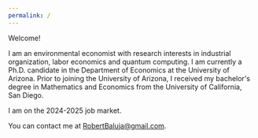 ```yaml
---
permalink: /
---
```

Welcome!  

I am an environmental economist with research interests in industrial organization, labor economics and quantum computing. I am currently a Ph.D. candidate in the Department of Economics at the University of Arizona. Prior to joining the University of Arizona, I received my bachelor's degree in Mathematics and Economics from the University of California, San Diego.

I am on the 2024-2025 job market.

You can contact me at [RobertBaluja@gmail.com](mailto:RobertBaluja@gmail.com).
